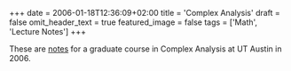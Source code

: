 +++
date = 2006-01-18T12:36:09+02:00
title = 'Complex Analysis'
draft = false
omit_header_text = true
featured_image = false
tags = ['Math', 'Lecture Notes']
+++

These are [notes](/pdf/CA/cplx-analysis-2006.pdf) for a graduate course
in Complex Analysis at UT Austin in 2006.
